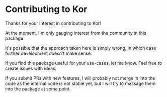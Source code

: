 # Contributing to Kor

Thanks for your interest in contributing to Kor!

At the moment, I'm only gauging interest from the community in this package.

It's possible that the approach taken here is simply wrong, in which case
further development doesn't make sense.

If you find this package useful for your use-cases, let me know. Feel free to
create issues with ideas.

If you submit PRs with new features, I will probably not merge in into the code
as the internal code is not stable yet, but I will try to massage them into the
package at some point.
